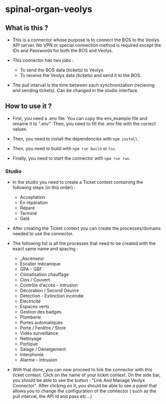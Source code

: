 # spinal-organ-veolys

## What is this ?

- This is a connector whose purpose is to connect the BOS to the Veolys API server. No VPN or special connection method is required except the IDs and Passwords for both the BOS and Veolys.

- This connector has two jobs :
  - To send the BOS data (tickets) to Veolys
  - To receive the Veolys data (tickets) and send it to the BOS.

- The pull interval is the time between each synchronization (recieving and sending tickets). Can be changed in the studio interface.
  

## How to use it ?

- First, you need a .env file. You can copy the env_example file and rename it to ".env". Then, you need to fill the .env file with the correct values.

- Then, you need to install the dependencies with `npm install`.

- Then, you need to build with `npm run build` or `tsc`.

- Finally, you need to start the connector with `npm run run`.


### Studio

- In the studio you need to create a Ticket context containing the following steps (in this order) : 
    - Acceptation
    - En réparation
    - Réparé
    - Terminé
    - Gelé

- After creating the Ticket context you can create the processes/domains needed to use the connector.
- The following list is all the processes that need to be created with the exact same name and spacing : 
    - _Ascenseur
    - Escalier mécanique
    - GPA - GBF
    - Climatisation chauffage
    - Clos / Couvert
    - Contrôle d'accès - Intrusion
    - Décoration / Second Oeuvre
    - Détection - Extinction incendie
    - Electricité
    - Espaces verts
    - Gestion des badges
    - Plomberie
    - Portes automatiques
    - Porte / Fenêtre / Store
    - Vidéo surveillance
    - Nettoyage
    - Portique
    - Salage / Déneigement
    - Interphonie
    - Alarme - Intrusion

- With that done, you can now proceed to link the connector with this ticket context. Click on the name of your ticket context. On the side bar, you should be able to see the button : "Link And Manage Veolys Connector". After clicking on it, you should be able to see a panel that allows you to change the configuration of the connector ( such as the pull interval, the API id and pass etc...)


